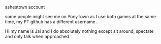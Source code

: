 ashestown account 



some people might see me on PonyTown as I use both games at the same time, my PT github has a different username
.

Hi my name is Jai and I do absolutely nothing except sit around, spectate and only talk when approached
